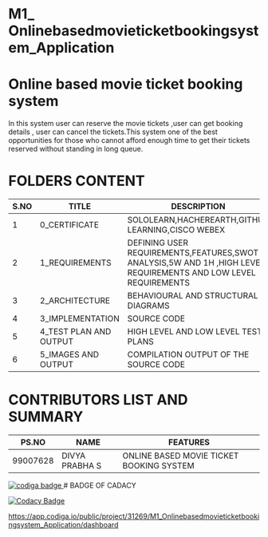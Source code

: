 # M1_ Onlinebasedmovieticketbookingsystem_Application
# Online based movie ticket booking system 
   In this system user can reserve the movie tickets ,user can get booking details , user can cancel the tickets.This system one of the best opportunities for those who cannot afford enough time to get their tickets  reserved without standing in long queue.
# FOLDERS CONTENT
   | S.NO | TITLE | DESCRIPTION |
   |------|-------|-------------|
   |  1   | 0_CERTIFICATE| SOLOLEARN,HACHEREARTH,GITHUB LEARNING,CISCO WEBEX|
   |  2   | 1_REQUIREMENTS| DEFINING USER REQUIREMENTS,FEATURES,SWOT ANALYSIS,5W AND 1H ,HIGH LEVEL REQUIREMENTS AND LOW LEVEL REQUIREMENTS|
   |  3   | 2_ARCHITECTURE| BEHAVIOURAL AND STRUCTURAL DIAGRAMS|
   |  4   | 3_IMPLEMENTATION| SOURCE CODE|
   |  5   | 4_TEST PLAN AND OUTPUT| HIGH LEVEL AND LOW LEVEL TEST PLANS|
   |  6   | 5_IMAGES AND OUTPUT | COMPILATION OUTPUT OF THE SOURCE CODE|
# CONTRIBUTORS LIST AND SUMMARY
   | PS.NO | NAME | FEATURES |
   |-------|------|----------|
   | 99007628| DIVYA PRABHA S| ONLINE BASED MOVIE TICKET BOOKING SYSTEM|
   
   
   
<a href="https://app.codiga.io/public/user/github/DivyaPrabhaShan">
   <img src="https://api.codiga.io/public/badge/user/github/DivyaPrabhaShan?style=light" alt="codiga badge" />
</a>
#  BADGE OF CADACY

  [![Codacy Badge](https://app.codacy.com/project/badge/Grade/351270e1dd574848af0fd7e62b4401d4)](https://www.codacy.com/gh/DivyaPrabhaShan/M1_Onlinebasedmovieticketbookingsystem_Application/dashboard?utm_source=github.com&amp;utm_medium=referral&amp;utm_content=DivyaPrabhaShan/M1_Onlinebasedmovieticketbookingsystem_Application&amp;utm_campaign=Badge_Grade)



https://app.codiga.io/public/project/31269/M1_Onlinebasedmovieticketbookingsystem_Application/dashboard

